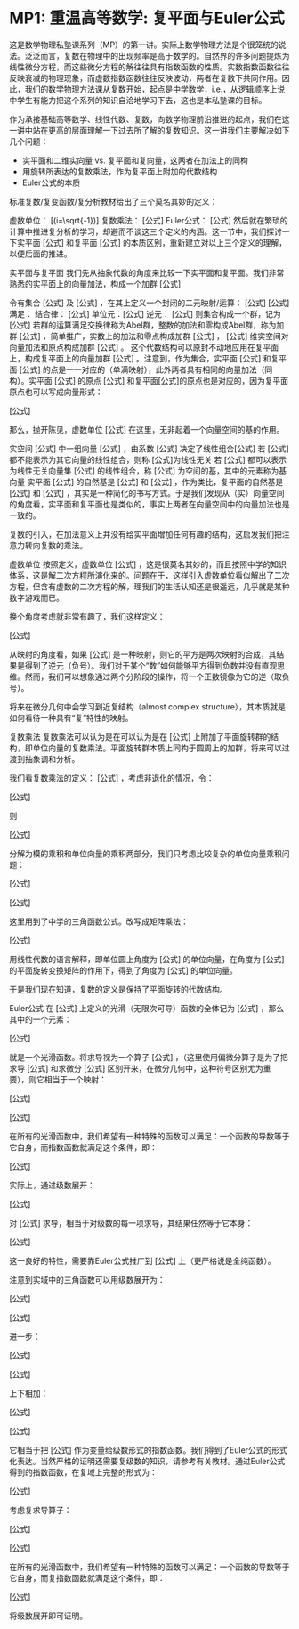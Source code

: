 # MP1: 重温高等数学: 复平面与Euler公式

这是数学物理私塾课系列（MP）的第一讲。实际上数学物理方法是个很笼统的说法。泛泛而言，复数在物理中的出现频率是高于数学的。自然界的许多问题提炼为线性微分方程，而这些微分方程的解往往具有指数函数的性质。实数指数函数往往反映衰减的物理现象，而虚数指数函数往往反映波动，两者在复数下共同作用。因此，我们的数学物理方法课从复数开始，起点是中学数学，i.e.，从逻辑顺序上说中学生有能力把这个系列的知识自洽地学习下去，这也是本私塾课的目标。

作为承接基础高等数学、线性代数、复数，向数学物理前沿推进的起点，我们在这一讲中站在更高的层面理解一下过去所了解的复数知识。这一讲我们主要解决如下几个问题：

- 实平面和二维实向量 vs. 复平面和复向量，这两者在加法上的同构
- 用旋转所表达的复数乘法，作为复平面上附加的代数结构
- Euler公式的本质

标准复数/复变函数/复分析教材给出了三个莫名其妙的定义：

虚数单位： [\(i=\sqrt{-1}\)]
复数乘法： [公式]
Euler公式： [公式]
然后就在繁琐的计算中推进复分析的学习，却避而不谈这三个定义的内涵。这一节中，我们探讨一下实平面 [公式] 和复平面 [公式] 的本质区别，重新建立对以上三个定义的理解，以便后面的推进。

实平面与复平面
我们先从抽象代数的角度来比较一下实平面和复平面。我们非常熟悉的实平面上的向量加法，构成一个加群 [公式]

令有集合 [公式] 及 [公式] ，在其上定义一个封闭的二元映射/运算：
[公式]
[公式]
满足：
结合律： [公式]
单位元：[公式]
逆元： [公式]
则集合构成一个群，记为 [公式]
若群的运算满足交换律称为Abel群，整数的加法和零构成Abel群，称为加群 [公式] ，简单推广，实数上的加法和零点构成加群 [公式] ， [公式] 维实空间对向量加法和原点构成加群 [公式] 。
这个代数结构可以原封不动地应用在复平面上，构成复平面上的向量加群 [公式] 。注意到，作为集合，实平面 [公式] 和复平面 [公式] 的点是一一对应的（单满映射），此外两者具有相同的向量加法（同构）。实平面 [公式] 的原点 [公式] 和复平面[公式]的原点也是对应的，因为复平面原点也可以写成向量形式：

[公式]

那么，抛开陈见，虚数单位 [公式] 在这里，无非起着一个向量空间的基的作用。

实空间 [公式] 中一组向量 [公式] ，由系数 [公式] 决定了线性组合[公式]
若 [公式] 都不能表示为其它向量的线性组合，则称 [公式]为线性无关
若 [公式] 都可以表示为线性无关向量集 [公式] 的线性组合，称 [公式] 为空间的基，其中的元素称为基向量
实平面 [公式] 的自然基是 [公式] 和 [公式] ，作为类比，复平面的自然基是 [公式] 和 [公式] ，其实是一种简化的书写方式。于是我们发现从（实）向量空间的角度看，实平面和复平面也是类似的，事实上两者在向量空间中的向量加法也是一致的。

复数的引入，在加法意义上并没有给实平面增加任何有趣的结构，这启发我们把注意力转向复数的乘法。

虚数单位
按照定义，虚数单位 [公式] ，这是很莫名其妙的，而且按照中学的知识体系，这是解二次方程所演化来的。问题在于，这样引入虚数单位看似解出了二次方程，但含有虚数的二次方程的解，理我们的生活认知还是很遥远，几乎就是某种数字游戏而已。

换个角度考虑就非常有趣了，我们这样定义：

[公式]

从映射的角度看，如果 [公式] 是一种映射，则它的平方是两次映射的合成，其结果是得到了逆元（负号）。我们对于某个“数”如何能够平方得到负数并没有直观思维。然而，我们可以想象通过两个分阶段的操作，将一个正数镜像为它的逆（取负号）。

将来在微分几何中会学习到近复结构（almost complex structure），其本质就是如何看待一种具有“复”特性的映射。


复数乘法
复数乘法可以认为是在可以认为是在 [公式] 上附加了平面旋转群的结构，即单位向量的复数乘法。平面旋转群本质上同构于圆周上的加群，将来可以过渡到抽象调和分析。

我们看复数乘法的定义： [公式] ，考虑非退化的情况，令：

[公式]

则

[公式]

分解为模的乘积和单位向量的乘积两部分，我们只考虑比较复杂的单位向量乘积问题：

[公式]

[公式]

这里用到了中学的三角函数公式。改写成矩阵乘法：

[公式]

用线性代数的语言解释，即单位圆上角度为 [公式] 的单位向量，在角度为 [公式] 的平面旋转变换矩阵的作用下，得到了角度为 [公式] 的单位向量。

于是我们现在知道，复数的定义是保持了平面旋转的代数结构。



Euler公式
在 [公式] 上定义的光滑（无限次可导）函数的全体记为 [公式] ，那么其中的一个元素：

[公式]

就是一个光滑函数。将求导视为一个算子 [公式] ，（这里使用偏微分算子是为了把求导 [公式] 和求微分 [公式] 区别开来，在微分几何中，这种符号区别尤为重要），则它相当于一个映射：

[公式]

[公式]

在所有的光滑函数中，我们希望有一种特殊的函数可以满足：一个函数的导数等于它自身，而指数函数就满足这个条件，即：

[公式]

实际上，通过级数展开：

[公式]

对 [公式] 求导，相当于对级数的每一项求导，其结果任然等于它本身：

[公式]

这一良好的特性，需要靠Euler公式推广到 [公式] 上（更严格说是全纯函数）。



注意到实域中的三角函数可以用级数展开为：

[公式]

[公式]

进一步：

[公式]

[公式]

上下相加：

[公式]

[公式]

它相当于把 [公式] 作为变量给级数形式的指数函数。我们得到了Euler公式的形式化表达。当然严格的证明还需要复级数的知识，请参考有关教材。通过Euler公式得到的指数函数，在复域上完整的形式为：

[公式]

考虑复求导算子：

[公式]

[公式]

在所有的光滑函数中，我们希望有一种特殊的函数可以满足：一个函数的导数等于它自身，而复指数函数就满足这个条件，即：

[公式]

将级数展开即可证明。